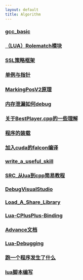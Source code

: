 ```yaml
---
layout: default 
title: Algorithm
---
```

### [gcc_basic](gcc_basic.md)
### [（LUA）Rolematch模块](（LUA）Rolematch模块.md)
### [SSL策略框架](SSL策略框架.md)
### [单例与指针](单例与指针.md)
### [MarkingPosV2原理](MarkingPosV2原理.md)
### [内存泄漏如何debug](内存泄漏如何debug.md)
### [关于BestPlayer.cpp的一些理解](关于BestPlayer.cpp的一些理解.md)
### [程序的装载](程序的装载.md)
### [加入cuda的falcon编译](加入cuda的falcon编译.md)
### [write_a_useful_skill](write_a_useful_skill.md)
### [SRC_从lua到cpp简易教程](SRC_从lua到cpp简易教程.md)
### [DebugVisualStudio](DebugVisualStudio.md)
### [Load_A_Share_Library](Load_A_Share_Library.md)
### [Lua-CPlusPlus-Binding](Lua-CPlusPlus-Binding.md)
### [Advance文档](Advance文档.md)
### [Lua-Debugging](Lua-Debugging.md)
### [跑一个程序发生了什么](跑一个程序发生了什么.md)
### [lua脚本编写](lua脚本编写.md)
